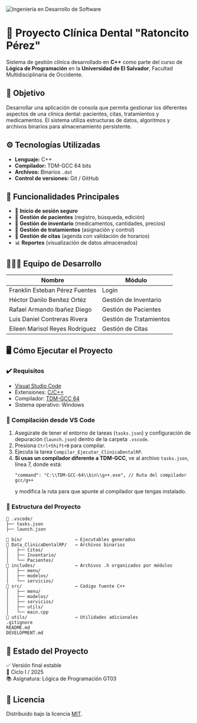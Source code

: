 ![Ingeniería en Desarrollo de Software](https://github.com/user-attachments/assets/00de7ae6-c2e0-43fe-ab7c-dd6b595b68a8)

# 🦷 Proyecto Clínica Dental "Ratoncito Pérez"

Sistema de gestión clínica desarrollado en **C++** como parte del curso de **Lógica de Programación** en la **Universidad de El Salvador**, Facultad Multidisciplinaria de Occidente.


## 🎯 Objetivo

Desarrollar una aplicación de consola que permita gestionar los diferentes aspectos de una clínica dental: pacientes, citas, tratamientos y medicamentos. El sistema utiliza estructuras de datos, algoritmos y archivos binarios para almacenamiento persistente.


## ⚙️ Tecnologías Utilizadas

- **Lenguaje:** C++
- **Compilador:** TDM-GCC 64 bits
- **Archivos:** Binarios `.dat`
- **Control de versiones:** Git / GitHub


## 🧩 Funcionalidades Principales

- 🔐 **Inicio de sesión seguro**
- 👥 **Gestión de pacientes** (registro, búsqueda, edición)
- 💊 **Gestión de inventario** (medicamentos, cantidades, precios)
- 🦷 **Gestión de tratamientos** (asignación y control)
- 📅 **Gestión de citas** (agenda con validación de horarios)
- 📊 **Reportes** (visualización de datos almacenados)


## 🧑‍🤝‍🧑 Equipo de Desarrollo

| Nombre                           | Módulo                    |
|--------------------------------- |---------------------------|
| Franklin Esteban Pérez Fuentes   | Login                     |
| Héctor Danilo Benítez Ortéz      | Gestión de Inventario     |
| Rafael Armando Ibañez Diego      | Gestión de Pacientes      |
| Luis Daniel Contreras Rivera     | Gestión de Tratamientos   |
| Eileen Marisol Reyes Rodríguez   | Gestión de Citas          |


## 🖥️ Cómo Ejecutar el Proyecto

### ✔️ Requisitos

- [Visual Studio Code](https://code.visualstudio.com/)
- Extensiones: [C/C++](https://marketplace.visualstudio.com/items?itemName=ms-vscode.cpptools)
- Compilador: [TDM-GCC 64](https://jmeubank.github.io/tdm-gcc/)
- Sistema operativo: Windows

### 🔧 Compilación desde VS Code

1. Asegúrate de tener el entorno de tareas (`tasks.json`) y configuración de depuración (`launch.json`) dentro de la carpeta `.vscode`.  
2. Presiona `Ctrl+Shift+B` para compilar.  
3. Ejecuta la tarea `Compilar_Ejecutar_ClinicaDentalRP`.  
4. **Si usas un compilador diferente a TDM-GCC**, ve al archivo `tasks.json`, línea 7, donde está:  
   ```
   "command": "C:\\TDM-GCC-64\\bin\\g++.exe", // Ruta del compilador gcc/g++
   ```
   y modifica la ruta para que apunte al compilador que tengas instalado.

### 📁 Estructura del Proyecto

```plaintext
📂 .vscode/
├── tasks.json
├── launch.json

📂 bin/                    → Ejecutables generados
📂 Data_ClinicaDentalRP/   → Archivos binarios
│   ├── Citas/
│   ├── Inventario/
│   └── Pacientes/
📂 includes/               → Archivos .h organizados por módulos
│   ├── menu/
│   ├── modelos/
│   └── servicios/
📂 src/                    → Código fuente C++
│   ├── menu/
│   ├── modelos/
│   ├── servicios/
│   ├── utils/
│   └── main.cpp
📂 utils/                  → Utilidades adicionales
.gitignore
README.md
DEVELOPMENT.md
```

## 🧪 Estado del Proyecto

✅ Versión final estable  
📅 Ciclo I / 2025  
📚 Asignatura: Lógica de Programación GT03


## 📄 Licencia

Distribuido bajo la licencia [MIT](LICENSE).
